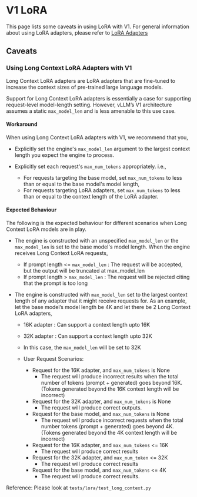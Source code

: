 # V1 LoRA

This page lists some caveats in using LoRA with V1. For general information about using LoRA adapters, please refer to [LoRA Adapters](../../features/lora.md)

## Caveats

### Using Long Context LoRA Adapters with V1

Long Context LoRA adapters are LoRA adapters that are fine-tuned to increase the context sizes of pre-trained large language models.  

Support for Long Context LoRA adapters is essentially a case for supporting request-level model-length setting. However, vLLM’s V1 architecture assumes a static `max_model_len` and is less amenable to this use case.

#### Workaround

When using Long Context LoRA adapters with V1, we recommend that you,

- Explicitly set the engine's `max_model_len` argument to the largest context length you expect the engine to process.
- Explicitly set each request's `max_num_tokens` appropriately. i.e.,

  - For requests targeting the base model, set `max_num_tokens` to less than or equal to the base model's model length,
  - For requests targeting LoRA adapters, set `max_num_tokens` to less than or equal to the context length of the LoRA adapter.

#### Expected Behaviour

The following is the expected behaviour for different scenarios when Long Context LoRA models are in play.

- The engine is constructed with an unspecified `max_model_len` or the `max_model_len` is set to the base model's model length. When the engine receives Long Context LoRA requests,
  - If prompt length <= `max_model_len` : The request will be accepted, but the output will be truncated at max_model_len
  - If prompt length  > `max_model_len` : The request will be rejected citing that the prompt is too long

- The engine is constructed with `max_model_len` set to the largest context length of any adapter that it might receive requests for. As an example, let the base model’s model length be 4K and let there be 2 Long Context LoRA adapters,
  - 16K adapter : Can support a context length upto 16K
  - 32K adapter : Can support a context length upto 32K
  - In this case, the `max_model_len` will be set to 32K

  - User Request Scenarios:
    - Request for the 16K adapter, and `max_num_tokens` is None
      - The request will produce incorrect results when the total number of tokens (prompt + generated) goes beyond 16K. (Tokens generated beyond the 16K context length will be incorrect)
    - Request for the 32K adapter, and `max_num_tokens` is None
      - The request will produce correct outputs.
    - Request for the base model, and `max_num_tokens` is None
      - The request will produce incorrect requests when the total number tokens (prompt + generated) goes beyond 4K. (Tokens generated beyond the 4K context length will be incorrect)
    - Request for the 16K adapter, and `max_num_tokens` <= 16K
      - The request will produce correct results
    - Request for the 32K adapter, and `max_num_token` <= 32K
      - The request will produce correct results
    - Request for the base model, and `max_num_tokens` <= 4K
      - The request will produce correct results.

Reference: Please look at  `tests/lora/test_long_context.py`
